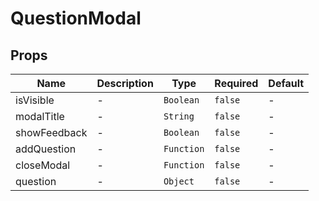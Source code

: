 # QuestionModal

## Props

<!-- @vuese:QuestionModal:props:start -->
|Name|Description|Type|Required|Default|
|---|---|---|---|---|
|isVisible|-|`Boolean`|`false`|-|
|modalTitle|-|`String`|`false`|-|
|showFeedback|-|`Boolean`|`false`|-|
|addQuestion|-|`Function`|`false`|-|
|closeModal|-|`Function`|`false`|-|
|question|-|`Object`|`false`|-|

<!-- @vuese:QuestionModal:props:end -->


